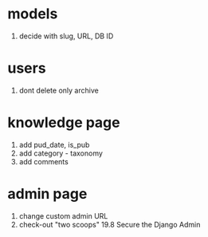 # models

1. decide with slug, URL, DB ID 

# users

1. dont delete only archive

# knowledge page

1. add pud_date, is_pub
1. add category - taxonomy
1. add comments

# admin page

1. change custom admin URL
1. check-out "two scoops" 19.8 Secure the Django Admin
